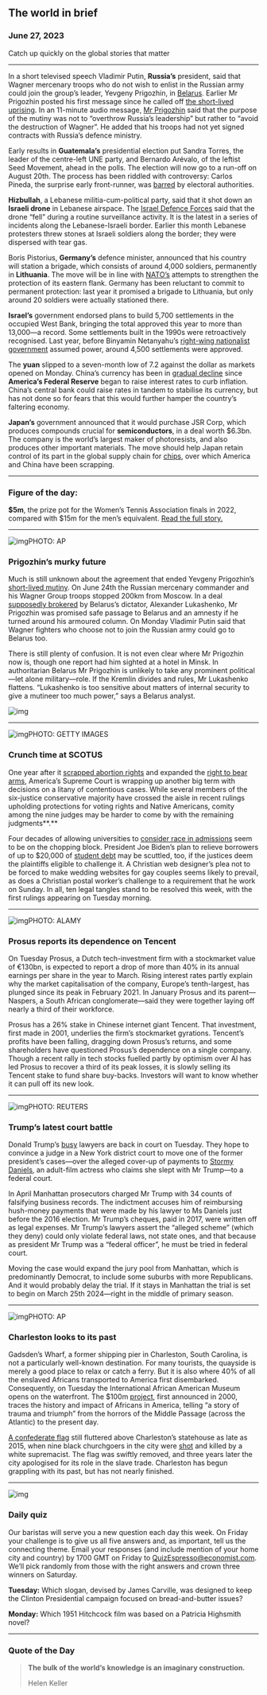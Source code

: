 ## The world in brief

### June 27, 2023

Catch up quickly on the global stories that matter



------



In a short televised speech Vladimir Putin, **Russia’s** president, said that Wagner mercenary troops who do not wish to enlist in the Russian army could join the group’s leader, Yevgeny Prigozhin, in [Belarus](https://www.economist.com/europe/2023/06/26/alexander-lukashenko-is-the-clearest-beneficiary-of-wagners-mutiny). Earlier Mr Prigozhin posted his first message since he called off [the short-lived uprising](https://www.economist.com/europe/2023/06/24/the-wagner-group-halts-its-march-on-moscow). In an 11-minute audio message, [Mr Prigozhin](https://www.economist.com/1843/2023/06/12/abominable-showman-the-rise-of-wagners-yevgeny-prigozhin) said that the purpose of the mutiny was not to “overthrow Russia’s leadership” but rather to “avoid the destruction of Wagner”. He added that his troops had not yet signed contracts with Russia’s defence ministry.

Early results in **Guatemala’s** presidential election put Sandra Torres, the leader of the centre-left UNE party, and Bernardo Arévalo, of the leftist Seed Movement, ahead in the polls. The election will now go to a run-off on August 20th. The process has been riddled with controversy: Carlos Pineda, the surprise early front-runner, was [barred](https://www.economist.com/the-americas/2023/06/22/press-freedom-is-stifled-in-guatemala-ahead-of-an-election) by electoral authorities.

**Hizbullah**, a Lebanese militia-cum-political party, said that it shot down an **Israeli drone** in Lebanese airspace. The [Israel Defence Forces](https://www.economist.com/1843/2023/03/27/how-an-elite-israeli-commando-built-a-protest-movement-to-save-his-country) said that the drone “fell” during a routine surveillance activity. It is the latest in a series of incidents along the Lebanese-Israeli border. Earlier this month Lebanese protesters threw stones at Israeli soldiers along the border; they were dispersed with tear gas.

Boris Pistorius, **Germany’s** defence minister, announced that his country will station a brigade, which consists of around 4,000 soldiers, permanently in **Lithuania**. The move will be in line with [NATO’s](https://www.economist.com/international/2023/06/21/nato-is-agonising-over-whether-to-let-ukraine-join) attempts to strengthen the protection of its eastern flank. Germany has been reluctant to commit to permanent protection: last year it promised a brigade to Lithuania, but only around 20 soldiers were actually stationed there.

**Israel’s** government endorsed plans to build 5,700 settlements in the occupied West Bank, bringing the total approved this year to more than 13,000—a record. Some settlements built in the 1990s were retroactively recognised. Last year, before Binyamin Netanyahu’s [right-wing nationalist government](https://www.economist.com/middle-east-and-africa/2023/03/16/binyamin-netanyahu-is-exploiting-israels-divisions) assumed power, around 4,500 settlements were approved.

The **yuan** slipped to a seven-month low of 7.2 against the dollar as markets opened on Monday. China’s currency has been in [gradual decline](https://www.economist.com/finance-and-economics/2022/10/06/why-chinas-policymakers-are-relaxed-about-a-falling-yuan) since **America’s Federal Reserve** began to raise interest rates to curb inflation. China’s central bank could raise rates in tandem to stabilise its currency, but has not done so for fears that this would further hamper the country’s faltering economy.

**Japan’s** government announced that it would purchase JSR Corp, which produces compounds crucial for **semiconductors**, in a deal worth $6.3bn. The company is the world’s largest maker of photoresists, and also produces other important materials. The move should help Japan retain control of its part in the global supply chain for [chips](https://www.economist.com/special-report/2023/03/06/taiwans-dominance-of-the-chip-industry-makes-it-more-important), over which America and China have been scrapping.



------



### Figure of the day: 

**$5m**, the prize pot for the Women’s Tennis Association finals in 2022, compared with $15m for the men’s equivalent. [Read the full story.](https://www.economist.com/culture/2023/06/25/why-2023-is-becoming-an-excellent-year-for-womens-tennis)



------



![img](https://niceboy.online/insight/public/Espresso/PHOTOS/20230701_dap310.jpg)PHOTO: AP

### Prigozhin’s murky future

Much is still unknown about the agreement that ended Yevgeny Prigozhin’s [short-lived mutiny](https://www.economist.com/leaders/2023/06/25/the-meaning-of-prigozhins-short-lived-mutiny). On June 24th the Russian mercenary commander and his Wagner Group troops stopped 200km from Moscow. In a deal [supposedly brokered](https://www.economist.com/europe/2023/06/26/alexander-lukashenko-is-the-clearest-beneficiary-of-wagners-mutiny) by Belarus’s dictator, Alexander Lukashenko, Mr Prigozhin was promised safe passage to Belarus and an amnesty if he turned around his armoured column. On Monday Vladimir Putin said that Wagner fighters who choose not to join the Russian army could go to Belarus too.

There is still plenty of confusion. It is not even clear where Mr Prigozhin now is, though one report had him sighted at a hotel in Minsk. In authoritarian Belarus Mr Prigozhin is unlikely to take any prominent political—let alone military—role. If the Kremlin divides and rules, Mr Lukashenko flattens. “Lukashenko is too sensitive about matters of internal security to give a mutineer too much power,” says a Belarus analyst.

![img](https://niceboy.online/insight/public/Espresso/PHOTOS/20230701_DAM943.jpg)



------



![img](https://niceboy.online/insight/public/Espresso/PHOTOS/20230701_dap309.jpg)PHOTO: GETTY IMAGES

### Crunch time at SCOTUS

One year after it [scrapped abortion rights](https://www.economist.com/united-states/2023/04/18/abortions-have-become-6-rarer-since-the-end-of-roe-v-wade) and expanded the [right to bear arms](https://www.economist.com/united-states/2022/06/23/americas-supreme-court-extends-the-right-to-bear-arms-outside-the-home), America’s Supreme Court is wrapping up another big term with decisions on a litany of contentious cases. While several members of the six-justice conservative majority have crossed the aisle in recent rulings upholding protections for voting rights and Native Americans, comity among the nine judges may be harder to come by with the remaining judgments**.**

Four decades of allowing universities to [consider race in admissions](https://www.economist.com/united-states/2022/11/03/how-affirmative-action-works-in-practice) seem to be on the chopping block. President Joe Biden’s plan to relieve borrowers of up to $20,000 of [student debt](https://www.economist.com/united-states/2023/06/01/the-moratorium-on-repaying-student-loans-in-america-was-a-bad-idea) may be scuttled, too, if the justices deem the plaintiffs eligible to challenge it. A Christian web designer’s plea not to be forced to make wedding websites for gay couples seems likely to prevail, as does a Christian postal worker’s challenge to a requirement that he work on Sunday. In all, ten legal tangles stand to be resolved this week, with the first rulings appearing on Tuesday morning.



------



![img](https://niceboy.online/insight/public/Espresso/PHOTOS/20230701_dap304.jpg)PHOTO: ALAMY

### Prosus reports its dependence on Tencent

On Tuesday Prosus, a Dutch tech-investment firm with a stockmarket value of €130bn, is expected to report a drop of more than 40% in its annual earnings per share in the year to March. Rising interest rates partly explain why the market capitalisation of the company, Europe’s tenth-largest, has plunged since its peak in February 2021. In January Prosus and its parent—Naspers, a South African conglomerate—said they were together laying off nearly a third of their workforce.

Prosus has a 26% stake in Chinese internet giant Tencent. That investment, first made in 2001, underlies the firm’s stockmarket gyrations. Tencent’s profits have been falling, dragging down Prosus’s returns, and some shareholders have questioned Prosus’s dependence on a single company. Though a recent rally in tech stocks fuelled partly by optimism over AI has led Prosus to recover a third of its peak losses, it is slowly selling its Tencent stake to fund share buy-backs. Investors will want to know whether it can pull off its new look.



------



![img](https://niceboy.online/insight/public/Espresso/PHOTOS/20230701_dap305.jpg)PHOTO: REUTERS

### Trump’s latest court battle

Donald Trump’s [busy](https://www.economist.com/the-economist-explains/2022/10/05/how-much-legal-jeopardy-is-donald-trump-in) lawyers are back in court on Tuesday. They hope to convince a judge in a New York district court to move one of the former president’s cases—over the alleged cover-up of payments to [Stormy Daniels](https://www.economist.com/leaders/2023/03/30/prosecuting-donald-trump-over-stormy-daniels-looks-like-a-mistake), an adult-film actress who claims she slept with Mr Trump—to a federal court.

In April Manhattan prosecutors charged Mr Trump with 34 counts of falsifying business records. The indictment accuses him of reimbursing hush-money payments that were made by his lawyer to Ms Daniels just before the 2016 election. Mr Trump’s cheques, paid in 2017, were written off as legal expenses. Mr Trump’s lawyers assert the “alleged scheme” (which they deny) could only violate federal laws, not state ones, and that because as president Mr Trump was a “federal officer”, he must be tried in federal court.

Moving the case would expand the jury pool from Manhattan, which is predominantly Democrat, to include some suburbs with more Republicans. And it would probably delay the trial. If it stays in Manhattan the trial is set to begin on March 25th 2024—right in the middle of primary season.



------



![img](https://niceboy.online/insight/public/Espresso/PHOTOS/20230701_dap311.jpg)PHOTO: AP

### Charleston looks to its past

Gadsden’s Wharf, a former shipping pier in Charleston, South Carolina, is not a particularly well-known destination. For many tourists, the quayside is merely a good place to relax or catch a ferry. But it is also where 40% of all the enslaved Africans transported to America first disembarked. Consequently, on Tuesday the International African American Museum opens on the waterfront. The $100m [project](https://www.economist.com/united-states/2017/01/07/charlestons-planned-international-african-american-museum-will-fill-in-a-gap-in-american-history), first announced in 2000, traces the history and impact of Africans in America, telling “a story of trauma and triumph” from the horrors of the Middle Passage (across the Atlantic) to the present day.

[A confederate flag](https://www.economist.com/democracy-in-america/2015/06/22/time-for-the-museum) still fluttered above Charleston’s statehouse as late as 2015, when nine black churchgoers in the city were [shot](https://www.economist.com/democracy-in-america/2015/06/19/charlestons-terror) and killed by a white supremacist. The flag was swiftly removed, and three years later the city apologised for its role in the slave trade. Charleston has begun grappling with its past, but has not nearly finished.



------



![img](https://niceboy.online/insight/public/Espresso/PHOTOS/QuizNEW_146.jpeg)

### Daily quiz

Our baristas will serve you a new question each day this week. On Friday your challenge is to give us all five answers and, as important, tell us the connecting theme. Email your responses (and include mention of your home city and country) by 1700 GMT on Friday to [QuizEspresso@economist.com](https://mail.google.com/mail/?view=cm&fs=1&tf=1&to=QuizEspresso@economist.com). We’ll pick randomly from those with the right answers and crown three winners on Saturday.

**Tuesday:** Which slogan, devised by James Carville, was designed to keep the Clinton Presidential campaign focused on bread-and-butter issues?

**Monday:** Which 1951 Hitchcock film was based on a Patricia Highsmith novel?



------



### Quote of the Day

> **The bulk of the world’s knowledge is an imaginary construction.**
>
> Helen Keller





